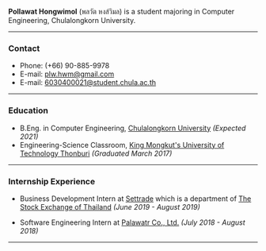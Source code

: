 **Pollawat Hongwimol** (พลวัต หงส์วิมล) is a student majoring in Computer Engineering, Chulalongkorn University.

---

### Contact

- Phone: (+66) 90-885-9978
- E-mail: plw.hwm@gmail.com
- E-mail: 6030400021@student.chula.ac.th

---

### Education

* B.Eng. in Computer Engineering, [Chulalongkorn University](https://www.chula.ac.th/) *(Expected 2021)*
* Engineering-Science Classroom, [King Mongkut's University of Technology Thonburi](http://global.kmutt.ac.th/) *(Graduated March 2017)*

---

### Internship Experience

- Business Development Intern at [Settrade](https://www.settrade.com) which is a department of [The Stock Exchange of Thailand](https://www.set.or.th/) *(June 2019 - August 2019)*

- Software Engineering Intern at [Palawatr Co., Ltd.](https://www.palawatr.co.th/home) *(July 2018 - August 2018)*

---